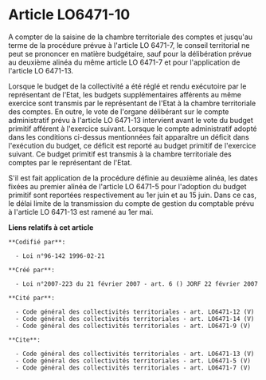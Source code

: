 # Article LO6471-10

A compter de la saisine de la chambre territoriale des comptes et jusqu'au terme de la procédure prévue à l'article LO
6471-7, le conseil territorial ne peut se prononcer en matière budgétaire, sauf pour la délibération prévue au deuxième
alinéa du même article LO 6471-7 et pour l'application de l'article LO 6471-13. 

Lorsque le budget de la collectivité a été réglé et rendu exécutoire par le représentant de l'Etat, les budgets
supplémentaires afférents au même exercice sont transmis par le représentant de l'Etat à la chambre territoriale des comptes.
En outre, le vote de l'organe délibérant sur le compte administratif prévu à l'article LO 6471-13 intervient avant le vote du
budget primitif afférent à l'exercice suivant. Lorsque le compte administratif adopté dans les conditions ci-dessus
mentionnées fait apparaître un déficit dans l'exécution du budget, ce déficit est reporté au budget primitif de l'exercice
suivant. Ce budget primitif est transmis à la chambre territoriale des comptes par le représentant de l'Etat.

S'il est fait application de la procédure définie au deuxième alinéa, les dates fixées au premier alinéa de l'article LO
6471-5 pour l'adoption du budget primitif sont reportées respectivement au 1er juin et au 15 juin. Dans ce cas, le délai
limite de la transmission du compte de gestion du comptable prévu à l'article LO 6471-13 est ramené au 1er mai.

**Liens relatifs à cet article**

	**Codifié par**:

	  - Loi n°96-142 1996-02-21

	**Créé par**:

	  - Loi n°2007-223 du 21 février 2007 - art. 6 () JORF 22 février 2007

	**Cité par**:

	  - Code général des collectivités territoriales - art. LO6471-12 (V)
	  - Code général des collectivités territoriales - art. LO6471-14 (V)
	  - Code général des collectivités territoriales - art. LO6471-9 (V)

	**Cite**:

	  - Code général des collectivités territoriales - art. LO6471-13 (V)
	  - Code général des collectivités territoriales - art. LO6471-5 (V)
	  - Code général des collectivités territoriales - art. LO6471-7 (V)
